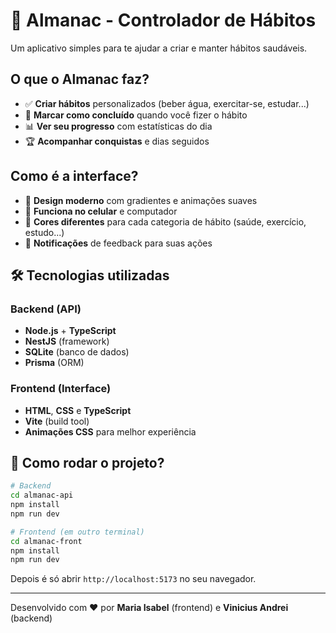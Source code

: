# 📅 Almanac - Controlador de Hábitos

Um aplicativo simples para te ajudar a criar e manter hábitos saudáveis.

## O que o Almanac faz?

- ✅ **Criar hábitos** personalizados (beber água, exercitar-se, estudar...)
- 🎯 **Marcar como concluído** quando você fizer o hábito
- 📊 **Ver seu progresso** com estatísticas do dia
- 🏆 **Acompanhar conquistas** e dias seguidos

## Como é a interface?

- 🎨 **Design moderno** com gradientes e animações suaves
- 📱 **Funciona no celular** e computador
- 🌈 **Cores diferentes** para cada categoria de hábito (saúde, exercício, estudo...)
- 🔔 **Notificações** de feedback para suas ações

## 🛠️ Tecnologias utilizadas

### Backend (API)
- **Node.js** + **TypeScript**
- **NestJS** (framework)
- **SQLite** (banco de dados)
- **Prisma** (ORM)

### Frontend (Interface)
- **HTML**, **CSS** e **TypeScript**
- **Vite** (build tool)
- **Animações CSS** para melhor experiência

## 🚀 Como rodar o projeto?

```bash
# Backend
cd almanac-api
npm install
npm run dev

# Frontend (em outro terminal)
cd almanac-front  
npm install
npm run dev
```

Depois é só abrir `http://localhost:5173` no seu navegador.

---

Desenvolvido com ❤️ por **Maria Isabel** (frontend) e **Vinicius Andrei** (backend)

